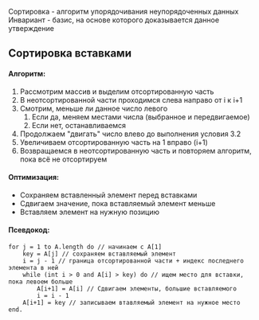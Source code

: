 Сортировка - алгоритм упорядочивания неупорядоченных данных  
Инвариант - базис, на основе которого доказывается данное утверждение  

## Сортировка вставками
#### Алгоритм:
1. Рассмотрим массив и выделим отсортированную часть
2. В неотсортированной части проходимся слева направо от i к i+1
3. Смотрим, меньше ли данное число левого 
	1) Если да, меняем местами числа (выбранное и передвигаемое)
	2) Если нет, останавливаемся
4. Продолжаем "двигать" число влево до выполнения условия 3.2
5. Увеличиваем отсортированную часть на 1 вправо (i+1)
6. Возвращаемся в неотсортированную часть и повторяем алгоритм, пока всё не отсортируем
#### Оптимизация:
- Сохраняем вставленный элемент перед вставками
- Сдвигаем значение, пока вставляемый элемент меньше
- Вставляем элемент на нужную позицию 
#### Псевдокод:
```
for j = 1 to A.length do // начинаем с A[1]
	key = A[j] // сохраняем вставляемый элемент
	i = j - 1 // граница отсортированной части + индекс последнего элемента в ней
	while (int i > 0 and A[i] > key) do // ищем место для вставки, пока левоем больше
		A[i+1] = A[i] // Сдвигаем элементы, большие вставляемого
		i = i - 1
	A[i+1] = key // записываем втавляемый элемент на нужное место
end.
```

